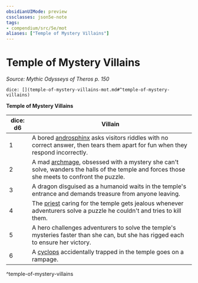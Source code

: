```yaml
---
obsidianUIMode: preview
cssclasses: json5e-note
tags:
- compendium/src/5e/mot
aliases: ["Temple of Mystery Villains"]
---
```

# Temple of Mystery Villains
*Source: Mythic Odysseys of Theros p. 150* 

`dice: [](temple-of-mystery-villains-mot.md#^temple-of-mystery-villains)`

**Temple of Mystery Villains**

| dice: d6 | Villain |
|----------|---------|
| 1 | A bored [androsphinx](/2-Mechanics/CLI/bestiary/monstrosity/androsphinx.md) asks visitors riddles with no correct answer, then tears them apart for fun when they respond incorrectly. |
| 2 | A mad [archmage](/2-Mechanics/CLI/bestiary/humanoid/archmage.md), obsessed with a mystery she can't solve, wanders the halls of the temple and forces those she meets to confront the puzzle. |
| 3 | A dragon disguised as a humanoid waits in the temple's entrance and demands treasure from anyone leaving. |
| 4 | The [priest](/2-Mechanics/CLI/bestiary/humanoid/priest.md) caring for the temple gets jealous whenever adventurers solve a puzzle he couldn't and tries to kill them. |
| 5 | A hero challenges adventurers to solve the temple's mysteries faster than she can, but she has rigged each to ensure her victory. |
| 6 | A [cyclops](/2-Mechanics/CLI/bestiary/giant/cyclops.md) accidentally trapped in the temple goes on a rampage. |
^temple-of-mystery-villains